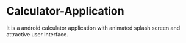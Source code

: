 # Calculator-Application
It is a android calculator application with animated splash screen and attractive user Interface.
